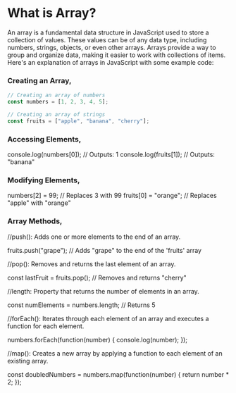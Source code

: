 # What is Array?

An array is a fundamental data structure in JavaScript used to store a collection of values. These values can be of any data type, including numbers, strings, objects, or even other arrays. Arrays provide a way to group and organize data, making it easier to work with collections of items.
Here's an explanation of arrays in JavaScript with some example code:

### Creating an Array,
```js
// Creating an array of numbers
const numbers = [1, 2, 3, 4, 5];

// Creating an array of strings
const fruits = ["apple", "banana", "cherry"];
```
### Accessing Elements,

console.log(numbers[0]); // Outputs: 1
console.log(fruits[1]);  // Outputs: "banana"

### Modifying Elements,

numbers[2] = 99;      // Replaces 3 with 99
fruits[0] = "orange"; // Replaces "apple" with "orange"

### Array Methods,

//push(): Adds one or more elements to the end of an array.

fruits.push("grape"); // Adds "grape" to the end of the 'fruits' array

//pop(): Removes and returns the last element of an array.

const lastFruit = fruits.pop(); // Removes and returns "cherry"

//length: Property that returns the number of elements in an array.

const numElements = numbers.length; // Returns 5

//forEach(): Iterates through each element of an array and executes a function for each element.

numbers.forEach(function(number) {
  console.log(number);
});

//map(): Creates a new array by applying a function to each element of an existing array.

const doubledNumbers = numbers.map(function(number) {
  return number * 2;
});





